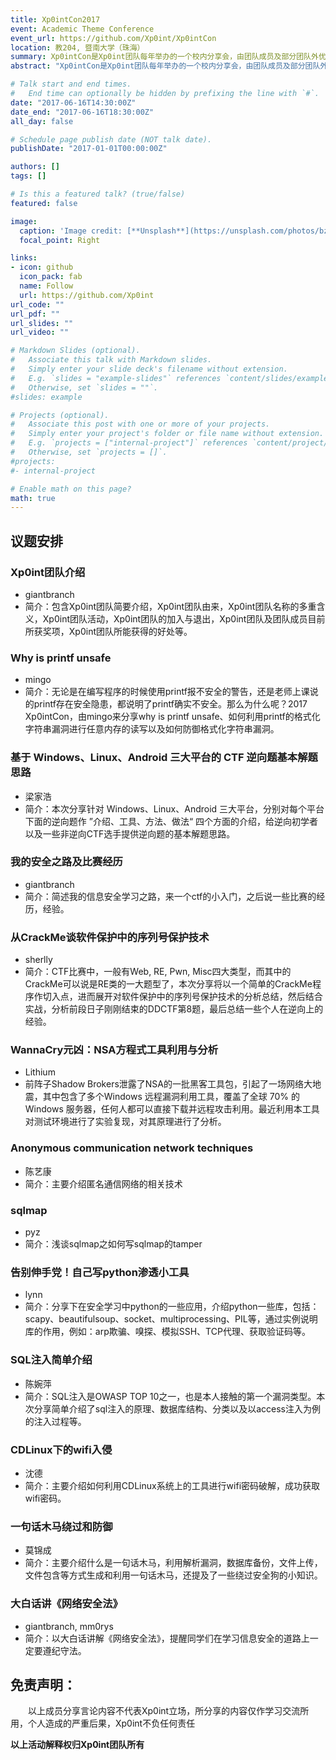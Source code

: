 ```yaml
---
title: Xp0intCon2017
event: Academic Theme Conference
event_url: https://github.com/Xp0int/Xp0intCon
location: 教204, 暨南大学（珠海）
summary: Xp0intCon是Xp0int团队每年举办的一个校内分享会，由团队成员及部分团队外优秀的学生分享在信息安全领域所学的一些东西以及学习经验等feature.
abstract: "Xp0intCon是Xp0int团队每年举办的一个校内分享会，由团队成员及部分团队外优秀的学生分享在信息安全领域所学的一些东西以及学习经验等。也是Xp0int少有的对外公开的活动，希望对安全感兴趣的师弟师妹积极参加。"

# Talk start and end times.
#   End time can optionally be hidden by prefixing the line with `#`.
date: "2017-06-16T14:30:00Z"
date_end: "2017-06-16T18:30:00Z"
all_day: false

# Schedule page publish date (NOT talk date).
publishDate: "2017-01-01T00:00:00Z"

authors: []
tags: []

# Is this a featured talk? (true/false)
featured: false

image:
  caption: 'Image credit: [**Unsplash**](https://unsplash.com/photos/bzdhc5b3Bxs)'
  focal_point: Right

links:
- icon: github
  icon_pack: fab
  name: Follow
  url: https://github.com/Xp0int
url_code: ""
url_pdf: ""
url_slides: ""
url_video: ""

# Markdown Slides (optional).
#   Associate this talk with Markdown slides.
#   Simply enter your slide deck's filename without extension.
#   E.g. `slides = "example-slides"` references `content/slides/example-slides.md`.
#   Otherwise, set `slides = ""`.
#slides: example

# Projects (optional).
#   Associate this post with one or more of your projects.
#   Simply enter your project's folder or file name without extension.
#   E.g. `projects = ["internal-project"]` references `content/project/deep-learning/index.md`.
#   Otherwise, set `projects = []`.
#projects:
#- internal-project

# Enable math on this page?
math: true
---
```


## 议题安排

### Xp0int团队介绍

- giantbranch
- 简介：包含Xp0int团队简要介绍，Xp0int团队由来，Xp0int团队名称的多重含义，Xp0int团队活动，Xp0int团队的加入与退出，Xp0int团队及团队成员目前所获奖项，Xp0int团队所能获得的好处等。

### Why is printf unsafe

- mingo
- 简介：无论是在编写程序的时候使用printf报不安全的警告，还是老师上课说的printf存在安全隐患，都说明了printf确实不安全。那么为什么呢？2017 Xp0intCon，由mingo来分享why is printf unsafe、如何利用printf的格式化字符串漏洞进行任意内存的读写以及如何防御格式化字符串漏洞。

### 基于 Windows、Linux、Android 三大平台的 CTF 逆向题基本解题思路

- 梁家浩
- 简介：本次分享针对 Windows、Linux、Android 三大平台，分别对每个平台下面的逆向题作  ”介绍、工具、方法、做法“ 四个方面的介绍，给逆向初学者以及一些非逆向CTF选手提供逆向题的基本解题思路。

### 我的安全之路及比赛经历

- giantbranch
- 简介：简述我的信息安全学习之路，来一个ctf的小入门，之后说一些比赛的经历，经验。

### 从CrackMe谈软件保护中的序列号保护技术

- sherlly
- 简介：CTF比赛中，一般有Web, RE, Pwn, Misc四大类型，而其中的CrackMe可以说是RE类的一大题型了，本次分享将以一个简单的CrackMe程序作切入点，进而展开对软件保护中的序列号保护技术的分析总结，然后结合实战，分析前段日子刚刚结束的DDCTF第8题，最后总结一些个人在逆向上的经验。

### WannaCry元凶：NSA方程式工具利用与分析

- Lithium
- 前阵子Shadow Brokers泄露了NSA的一批黑客工具包，引起了一场网络大地震，其中包含了多个Windows 远程漏洞利用工具，覆盖了全球 70% 的 Windows 服务器，任何人都可以直接下载并远程攻击利用。最近利用本工具对测试环境进行了实验复现，对其原理进行了分析。

### Anonymous communication network techniques

- 陈艺康
- 简介：主要介绍匿名通信网络的相关技术

### sqlmap

- pyz
- 简介：浅谈sqlmap之如何写sqlmap的tamper

### 告别伸手党！自己写python渗透小工具

- lynn
- 简介：分享下在安全学习中python的一些应用，介绍python一些库，包括：scapy、beautifulsoup、socket、multiprocessing、PIL等，通过实例说明库的作用，例如：arp欺骗、嗅探、模拟SSH、TCP代理、获取验证码等。

### SQL注入简单介绍

- 陈婉萍
- 简介：SQL注入是OWASP TOP 10之一，也是本人接触的第一个漏洞类型。本次分享简单介绍了sql注入的原理、数据库结构、分类以及以access注入为例的注入过程等。

### CDLinux下的wifi入侵

- 沈德
- 简介：主要介绍如何利用CDLinux系统上的工具进行wifi密码破解，成功获取wifi密码。

### 一句话木马绕过和防御

- 莫锦成
- 简介：主要介绍什么是一句话木马，利用解析漏洞，数据库备份，文件上传，文件包含等方式生成和利用一句话木马，还提及了一些绕过安全狗的小知识。

### 大白话讲《网络安全法》

- giantbranch, mm0rys
- 简介：以大白话讲解《网络安全法》，提醒同学们在学习信息安全的道路上一定要遵纪守法。

## 免责声明：

  以上成员分享言论内容不代表Xp0int立场，所分享的内容仅作学习交流所用，个人造成的严重后果，Xp0int不负任何责任

**以上活动解释权归Xp0int团队所有**